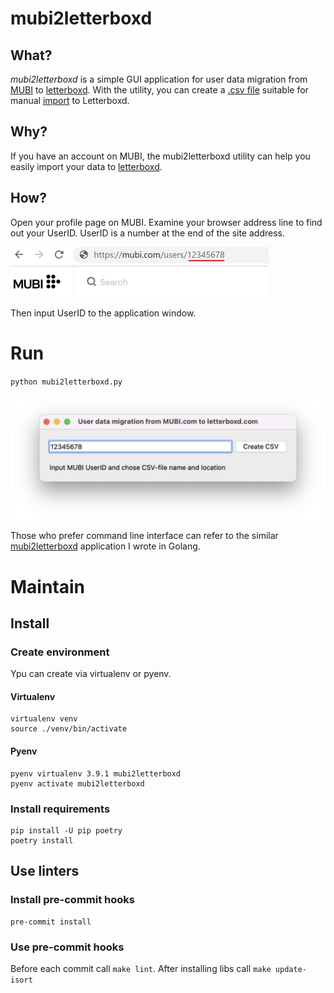 # mubi2letterboxd

## What?
_mubi2letterboxd_ is a simple GUI application for user data migration from [MUBI](https://mubi.com) to [letterboxd](https://letterboxd.com). With the utility, you can create a [.csv file](https://letterboxd.com/about/importing-data/) suitable for manual [import](https://letterboxd.com/import/) to Letterboxd.

## Why?
If you have an account on MUBI, the mubi2letterboxd utility can help you easily import your data to [letterboxd](https://letterboxd.com). 

## How?
Open your profile page on MUBI. Examine your browser address line to find out your UserID. UserID is a number at the end of the site address.

![How to find UserID](docs/images/userid_url.png "How to find UserID")

Then input UserID to the application window.

# Run
`python mubi2letterboxd.py`

![Program Window](docs/images/window.png "Program Window")

Those who prefer command line interface can refer to the similar [mubi2letterboxd](https://github.com/hextriclosan/mubi2letterboxd) application I wrote in Golang.

# Maintain

## Install

### Create environment
Ypu can create via virtualenv or pyenv. 

#### Virtualenv
```shell
virtualenv venv
source ./venv/bin/activate
```

#### Pyenv
```shell
pyenv virtualenv 3.9.1 mubi2letterboxd
pyenv activate mubi2letterboxd
```

### Install requirements
```shell
pip install -U pip poetry
poetry install
```

## Use linters

### Install pre-commit hooks
```shell
pre-commit install
```

### Use pre-commit hooks
Before each commit call `make lint`. After installing libs call `make update-isort` 